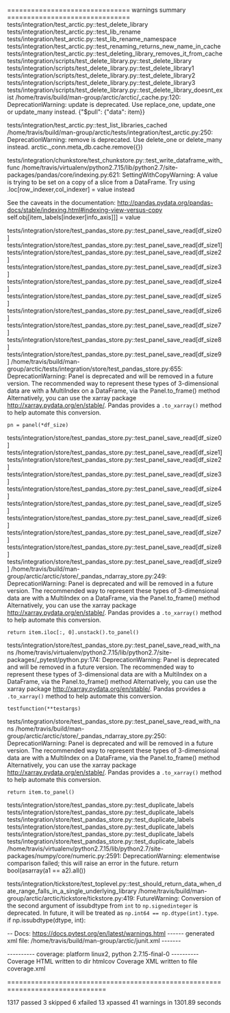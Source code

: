 =============================== warnings summary ===============================
tests/integration/test_arctic.py::test_delete_library
tests/integration/test_arctic.py::test_lib_rename
tests/integration/test_arctic.py::test_lib_rename_namespace
tests/integration/test_arctic.py::test_renaming_returns_new_name_in_cache
tests/integration/test_arctic.py::test_deleting_library_removes_it_from_cache
tests/integration/scripts/test_delete_library.py::test_delete_library
tests/integration/scripts/test_delete_library.py::test_delete_library1
tests/integration/scripts/test_delete_library.py::test_delete_library2
tests/integration/scripts/test_delete_library.py::test_delete_library3
tests/integration/scripts/test_delete_library.py::test_delete_library_doesnt_exist
  /home/travis/build/man-group/arctic/arctic/_cache.py:120: DeprecationWarning: update is deprecated. Use replace_one, update_one or update_many instead.
    {"$pull": {"data": item}}

tests/integration/test_arctic.py::test_list_libraries_cached
  /home/travis/build/man-group/arctic/tests/integration/test_arctic.py:250: DeprecationWarning: remove is deprecated. Use delete_one or delete_many instead.
    arctic._conn.meta_db.cache.remove({})

tests/integration/chunkstore/test_chunkstore.py::test_write_dataframe_with_func
  /home/travis/virtualenv/python2.7.15/lib/python2.7/site-packages/pandas/core/indexing.py:621: SettingWithCopyWarning: 
  A value is trying to be set on a copy of a slice from a DataFrame.
  Try using .loc[row_indexer,col_indexer] = value instead
  
  See the caveats in the documentation: http://pandas.pydata.org/pandas-docs/stable/indexing.html#indexing-view-versus-copy
    self.obj[item_labels[indexer[info_axis]]] = value

tests/integration/store/test_pandas_store.py::test_panel_save_read[df_size0]
tests/integration/store/test_pandas_store.py::test_panel_save_read[df_size1]
tests/integration/store/test_pandas_store.py::test_panel_save_read[df_size2]
tests/integration/store/test_pandas_store.py::test_panel_save_read[df_size3]
tests/integration/store/test_pandas_store.py::test_panel_save_read[df_size4]
tests/integration/store/test_pandas_store.py::test_panel_save_read[df_size5]
tests/integration/store/test_pandas_store.py::test_panel_save_read[df_size6]
tests/integration/store/test_pandas_store.py::test_panel_save_read[df_size7]
tests/integration/store/test_pandas_store.py::test_panel_save_read[df_size8]
tests/integration/store/test_pandas_store.py::test_panel_save_read[df_size9]
  /home/travis/build/man-group/arctic/tests/integration/store/test_pandas_store.py:655: DeprecationWarning: 
  Panel is deprecated and will be removed in a future version.
  The recommended way to represent these types of 3-dimensional data are with a MultiIndex on a DataFrame, via the Panel.to_frame() method
  Alternatively, you can use the xarray package http://xarray.pydata.org/en/stable/.
  Pandas provides a `.to_xarray()` method to help automate this conversion.
  
    pn = panel(*df_size)

tests/integration/store/test_pandas_store.py::test_panel_save_read[df_size0]
tests/integration/store/test_pandas_store.py::test_panel_save_read[df_size1]
tests/integration/store/test_pandas_store.py::test_panel_save_read[df_size2]
tests/integration/store/test_pandas_store.py::test_panel_save_read[df_size3]
tests/integration/store/test_pandas_store.py::test_panel_save_read[df_size4]
tests/integration/store/test_pandas_store.py::test_panel_save_read[df_size5]
tests/integration/store/test_pandas_store.py::test_panel_save_read[df_size6]
tests/integration/store/test_pandas_store.py::test_panel_save_read[df_size7]
tests/integration/store/test_pandas_store.py::test_panel_save_read[df_size8]
tests/integration/store/test_pandas_store.py::test_panel_save_read[df_size9]
  /home/travis/build/man-group/arctic/arctic/store/_pandas_ndarray_store.py:249: DeprecationWarning: 
  Panel is deprecated and will be removed in a future version.
  The recommended way to represent these types of 3-dimensional data are with a MultiIndex on a DataFrame, via the Panel.to_frame() method
  Alternatively, you can use the xarray package http://xarray.pydata.org/en/stable/.
  Pandas provides a `.to_xarray()` method to help automate this conversion.
  
    return item.iloc[:, 0].unstack().to_panel()

tests/integration/store/test_pandas_store.py::test_panel_save_read_with_nans
  /home/travis/virtualenv/python2.7.15/lib/python2.7/site-packages/_pytest/python.py:174: DeprecationWarning: 
  Panel is deprecated and will be removed in a future version.
  The recommended way to represent these types of 3-dimensional data are with a MultiIndex on a DataFrame, via the Panel.to_frame() method
  Alternatively, you can use the xarray package http://xarray.pydata.org/en/stable/.
  Pandas provides a `.to_xarray()` method to help automate this conversion.
  
    testfunction(**testargs)

tests/integration/store/test_pandas_store.py::test_panel_save_read_with_nans
  /home/travis/build/man-group/arctic/arctic/store/_pandas_ndarray_store.py:250: DeprecationWarning: 
  Panel is deprecated and will be removed in a future version.
  The recommended way to represent these types of 3-dimensional data are with a MultiIndex on a DataFrame, via the Panel.to_frame() method
  Alternatively, you can use the xarray package http://xarray.pydata.org/en/stable/.
  Pandas provides a `.to_xarray()` method to help automate this conversion.
  
    return item.to_panel()

tests/integration/store/test_pandas_store.py::test_duplicate_labels
tests/integration/store/test_pandas_store.py::test_duplicate_labels
tests/integration/store/test_pandas_store.py::test_duplicate_labels
tests/integration/store/test_pandas_store.py::test_duplicate_labels
tests/integration/store/test_pandas_store.py::test_duplicate_labels
tests/integration/store/test_pandas_store.py::test_duplicate_labels
  /home/travis/virtualenv/python2.7.15/lib/python2.7/site-packages/numpy/core/numeric.py:2591: DeprecationWarning: elementwise comparison failed; this will raise an error in the future.
    return bool(asarray(a1 == a2).all())

tests/integration/tickstore/test_toplevel.py::test_should_return_data_when_date_range_falls_in_a_single_underlying_library
  /home/travis/build/man-group/arctic/arctic/tickstore/tickstore.py:419: FutureWarning: Conversion of the second argument of issubdtype from `int` to `np.signedinteger` is deprecated. In future, it will be treated as `np.int64 == np.dtype(int).type`.
    if np.issubdtype(dtype, int):

-- Docs: https://docs.pytest.org/en/latest/warnings.html
------ generated xml file: /home/travis/build/man-group/arctic/junit.xml -------

---------- coverage: platform linux2, python 2.7.15-final-0 ----------
Coverage HTML written to dir htmlcov
Coverage XML written to file coverage.xml

===============================================================================

1317 passed
   3 skipped
   6 xfailed
  13 xpassed
  41 warnings in
1301.89 seconds
